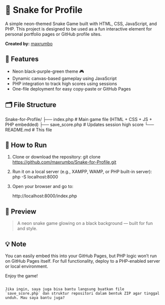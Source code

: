 # 🐍 Snake for Profile

A simple neon-themed Snake Game built with HTML, CSS, JavaScript, and PHP. This project is designed to be used as a fun interactive element for personal portfolio pages or GitHub profile sites.

**Created by:** [maxrumbo](https://github.com/maxrumbo)

## 🌈 Features

- Neon black-purple-green theme 🎮
- Dynamic canvas-based gameplay using JavaScript
- PHP integration to track high scores using sessions
- One-file deployment for easy copy-paste or GitHub Pages

## 🗂️ File Structure

Snake-for-Profile/
├── index.php        # Main game file (HTML + CSS + JS + PHP embedded)
├── save\_score.php   # Updates session high score
└── README.md        # This file

## 🚀 How to Run

1. Clone or download the repository:
   git clone https://github.com/maxrumbo/Snake-for-Profile.git
2. Run it on a local server (e.g., XAMPP, WAMP, or PHP built-in server):
   php -S localhost:8000
3. Open your browser and go to:

   http://localhost:8000/index.php

## 📸 Preview

> A neon snake game glowing on a black background — built for fun and style.

## 💡 Note

You can easily embed this into your GitHub Pages, but PHP logic won’t run on GitHub Pages itself. For full functionality, deploy to a PHP-enabled server or local environment.



Enjoy the game!

```

Jika ingin, saya juga bisa bantu langsung buatkan file `save_score.php` dan struktur repositori dalam bentuk ZIP agar tinggal unduh. Mau saya bantu juga?
```

